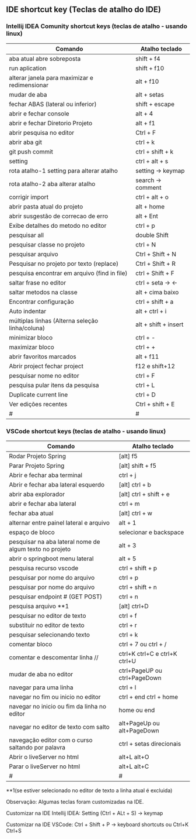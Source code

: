 ## IDE shortcut key (Teclas de atalho do IDE)

### Intellij IDEA Comunity shortcut keys (teclas de atalho - usando linux)

| Comando                                         | Atalho teclado       |
|-------------------------------------------------|----------------------|
| aba atual abre sobreposta                       | shift + f4           |
| run aplication                                  | shift + f10          |
| alterar janela para maximizar e redimensionar   | alt + f10            |
| mudar de aba                                    | alt + setas          |
| fechar ABAS (lateral ou inferior)               | shift + escape       |
| abrir e fechar console                          | alt + 4              |
| abrir e fechar Diretorio Projeto                | alt + f1             |
| abrir pesquisa no editor                        | Ctrl + F             |
| abrir aba git                                   | ctrl + k             |
| git push commit                                 | ctrl + shift + k     |
| setting                                         | ctrl + alt + s       |
| rota atalho-1 setting para alterar atalho       | setting -> keymap    |
| rota atalho-2 aba alterar atalho                | search -> comment    |
| corrigir import                                 | ctrl + alt + o       |
| abrir pasta atual do projeto                    | alt + home           |
| abrir susgestão de correcao de erro             | alt + Ent            |
| Exibe detalhes do metodo no editor              | ctrl + p             |
| pesquisar all                                   | double Shift         |
| pesquisar classe no projeto                     | ctrl + N             |
| pesquisar arquivo                               | Ctrl + Shift + N     |
| Pesquisar no projeto por texto (replace)        | Ctrl + Shift + R     |
| pesquisa encontrar em arquivo (find in file)    | ctrl + Shift + F     |
| saltar frase no editor                          | ctrl + seta -> <-    |
| saltar metodos na classe                        | alt + cima baixo     |
| Encontrar configuração                          | ctrl + shift + a     |
| Auto indentar                                   | alt + ctrl + i       |
| múltiplas linhas (Alterna seleção linha/coluna) | alt + shift + insert |
| minimizar bloco                                 | ctrl + -             |
| maximizar bloco                                 | ctrl + +             |
| abrir favoritos marcados                        | alt + f11            |
| Abrir project fechar project                    | f12 e shift+12       |
| pesquisar nome no editor                        | ctrl + F             |
| pesquisa pular itens da pesquisa                | ctrl + L             |
| Duplicate current line                          | ctrl + D             |
| Ver edições recentes                            | Ctrl + shift + E     |
| #                                               | #                    |


 ### VSCode shortcut keys (teclas de atalho - usando linux)

| Comando                                                 | Atalho teclado                |
|---------------------------------------------------------|-------------------------------|
| Rodar Projeto Spring                                    | [alt] f5                      |
| Parar Projeto Spring                                    | [alt] shift + f5              |
| Abrir e fechar aba terminal                             | ctrl + j                      |
| Abrir e fechar aba lateral esquerdo                     | [alt] ctrl + b                |
| abrir aba explorador                                    | [alt] ctrl + shift + e        |
| abrir e fechar aba lateral                              | ctrl + m                      |
| fechar aba atual                                        | [alt] ctrl + w                |
| alternar entre painel lateral e arquivo                 | alt + 1                       |
| espaço de bloco                                         | selecionar e backspace        |
| pesquisar na aba lateral nome de algum texto no projeto | alt + 3                       |
| abrir o springboot menu lateral                         | alt + 5                       |
| pesquisa recurso vscode                                 | ctrl + shift + p              |
| pesquisar por nome do arquivo                           | ctrl + p                      |
| pesquisar por nome do arquivo                           | ctrl + shift + n              |
| pesquisar endpoint # (GET POST)                         | ctrl + n                      |
| pesquisa arquivo **1                                     | [alt] ctrl+D                  |
| pesquisar no editor de texto                            | ctrl + f                      |
| substituir no editor de texto                           | ctrl + r                      |
| pesquisar selecionando texto                            | ctrl + k                      |
| comentar bloco                                          | ctrl + 7 ou ctrl + /          |
| comentar e descomentar linha //                         | ctrl+K ctrl+C e ctrl+K ctrl+U |
| mudar de aba no editor                                  | ctrl+PageUP ou ctrl+PageDown  |
| navegar para uma linha                                  | ctrl + l                      |
| navegar no fim ou inicio no editor                      | ctrl + end ctrl + home        |
| navegar no inicio ou fim da linha no editor             | home ou end                   |
| navegar no editor de texto com salto                    | alt+PageUp ou alt+PageDown    |
| navegação editor com o curso saltando por palavra       | ctrl + setas direcionais      |
| Abrir o liveServer no html                              | alt+L alt+O                   |
| Parar o liveServer no html                              | alt+L alt+C                   |
| #                                                       | #                             |

**1(se estiver selecionado no editor de texto a linha atual é excluida)

Observação: Algumas teclas foram customizadas na IDE.

Customizar na IDE Intellij IDEA: Setting (Ctrl + ALt + S) -> keymap

Customizar na IDE VSCode: Ctrl + Shift + P -> keyboard shortcuts ou Ctrl+K Ctrl+S 
